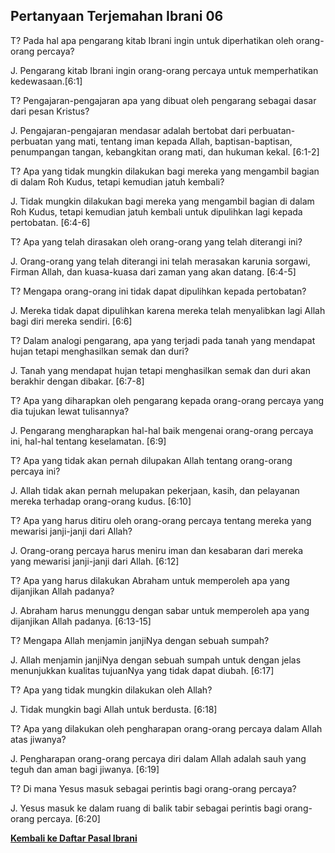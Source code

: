 ## Pertanyaan Terjemahan Ibrani 06 ##

T? Pada hal apa pengarang kitab Ibrani ingin untuk diperhatikan oleh orang-orang percaya?

J. Pengarang kitab Ibrani ingin orang-orang percaya untuk memperhatikan kedewasaan.[6:1]

T? Pengajaran-pengajaran apa yang dibuat oleh pengarang sebagai dasar dari pesan Kristus?

J. Pengajaran-pengajaran mendasar adalah bertobat dari perbuatan-perbuatan yang mati, tentang iman kepada Allah, baptisan-baptisan, penumpangan tangan, kebangkitan orang mati, dan hukuman kekal. [6:1-2]

T? Apa yang tidak mungkin dilakukan bagi mereka yang mengambil bagian di dalam Roh Kudus, tetapi kemudian jatuh kembali?

J. Tidak mungkin dilakukan bagi mereka yang mengambil bagian di dalam Roh Kudus, tetapi kemudian jatuh kembali untuk dipulihkan lagi kepada pertobatan. [6:4-6]

T? Apa yang telah dirasakan oleh orang-orang yang telah diterangi ini?

J. Orang-orang yang telah diterangi ini telah merasakan karunia sorgawi, Firman Allah, dan kuasa-kuasa dari zaman yang akan datang. [6:4-5]

T? Mengapa orang-orang ini tidak dapat dipulihkan kepada pertobatan?

J. Mereka tidak dapat dipulihkan karena mereka telah menyalibkan lagi Allah bagi diri mereka sendiri. [6:6]

T? Dalam analogi pengarang, apa yang terjadi pada tanah yang mendapat hujan tetapi menghasilkan semak dan duri?

J. Tanah yang mendapat hujan tetapi menghasilkan semak dan duri akan berakhir dengan dibakar. [6:7-8]

T? Apa yang diharapkan oleh pengarang kepada orang-orang percaya yang dia tujukan lewat tulisannya?

J. Pengarang mengharapkan hal-hal baik mengenai orang-orang percaya ini, hal-hal tentang keselamatan. [6:9]

T? Apa yang tidak akan pernah dilupakan Allah tentang orang-orang percaya ini?

J. Allah tidak akan pernah melupakan pekerjaan, kasih, dan pelayanan mereka terhadap orang-orang kudus. [6:10]

T? Apa yang harus ditiru oleh orang-orang percaya tentang mereka yang mewarisi janji-janji dari Allah?

J. Orang-orang percaya harus meniru iman dan kesabaran dari mereka yang mewarisi janji-janji dari Allah. [6:12]

T? Apa yang harus dilakukan Abraham untuk memperoleh apa yang dijanjikan Allah padanya?

J. Abraham harus menunggu dengan sabar untuk memperoleh apa yang dijanjikan Allah padanya. [6:13-15]

T? Mengapa Allah menjamin janjiNya dengan sebuah sumpah?

J. Allah menjamin janjiNya dengan sebuah sumpah untuk dengan jelas menunjukkan kualitas tujuanNya yang tidak dapat diubah. [6:17]

T? Apa yang tidak mungkin dilakukan oleh Allah?

J. Tidak mungkin bagi Allah untuk berdusta. [6:18]

T? Apa yang dilakukan oleh pengharapan orang-orang percaya dalam Allah atas jiwanya?

J. Pengharapan orang-orang percaya diri dalam Allah adalah sauh yang teguh dan aman bagi jiwanya. [6:19]

T? Di mana Yesus masuk sebagai perintis bagi orang-orang percaya?

J. Yesus masuk ke dalam ruang di balik tabir sebagai perintis bagi orang-orang percaya. [6:20]

__[Kembali ke Daftar Pasal Ibrani](./)__

